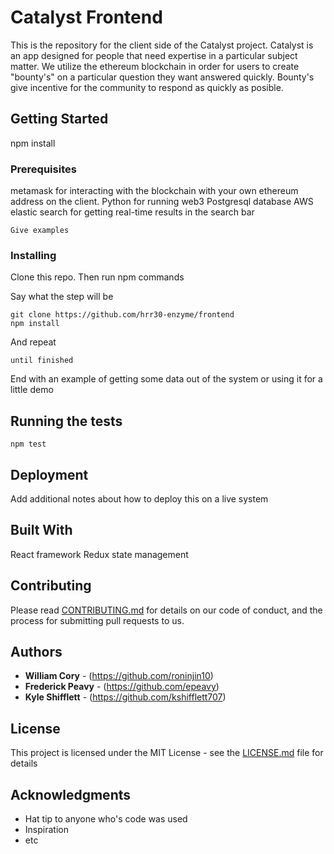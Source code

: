 # Catalyst Frontend

This is the repository for the client side of the Catalyst project. Catalyst is an app designed for people that need expertise in a particular subject matter. 
We utilize the ethereum blockchain in order for users to create "bounty's" on a particular question they want answered quickly. Bounty's give incentive for the community
to respond as quickly as posible. 

## Getting Started

npm install

### Prerequisites

metamask for interacting with the blockchain with your own ethereum address on the client.
Python for running web3
Postgresql database
AWS elastic search for getting real-time results in the search bar

```
Give examples
```

### Installing

Clone this repo. Then run npm commands

Say what the step will be

```
git clone https://github.com/hrr30-enzyme/frontend
npm install
```

And repeat

```
until finished
```

End with an example of getting some data out of the system or using it for a little demo

## Running the tests

```
npm test
```

## Deployment

Add additional notes about how to deploy this on a live system

## Built With

React framework
Redux state management 

## Contributing

Please read [CONTRIBUTING.md](https://gist.github.com/PurpleBooth/b24679402957c63ec426) for details on our code of conduct, and the process for submitting pull requests to us.

## Authors

* **William Cory**    - (https://github.com/roninjin10)
* **Frederick Peavy** - (https://github.com/epeavy)
* **Kyle Shifflett**  - (https://github.com/kshifflett707)

## License

This project is licensed under the MIT License - see the [LICENSE.md](LICENSE.md) file for details

## Acknowledgments

* Hat tip to anyone who's code was used
* Inspiration
* etc
